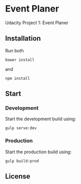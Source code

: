 # Event Planer
Udacity Project 1: Event Planer

## Installation
Run both 
```
bower install
```
and
```
npm install
```

## Start
### Development
Start the development build using:
```
gulp serve:dev
```
### Production
Start the production build using:
```
gulp build:prod
```

## License
